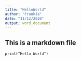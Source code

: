 ```yaml
---
title: "HelloWorld"
author: "Frankie"
date: "11/12/2020"
output: word_document
---
```




## This is a markdown file

```{r}
print("Hello World")
```



